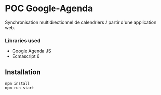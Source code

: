 # POC Google-Agenda


Synchronisation multidirectionnel de calendriers à partir d'une application web.

### Libraries used

- Google Agenda JS
- Ecmascript 6

## Installation

```
npm install
npm run start
```